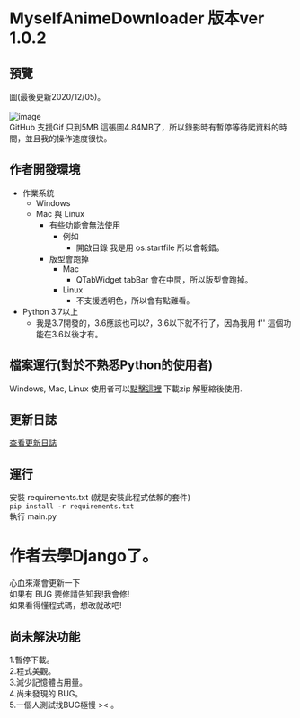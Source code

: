 # MyselfAnimeDownloader 版本ver 1.0.2
## 預覽
圖(最後更新2020/12/05)。<br><br>
![image](https://i.imgur.com/WYDIX0m.gif)<br>
GitHub 支援Gif 只到5MB 這張圖4.84MB了，所以錄影時有暫停等待爬資料的時間，並且我的操作速度很快。

## 作者開發環境
- 作業系統
	- Windows
	- Mac 與 Linux
		- 有些功能會無法使用
			- 例如
				- 開啟目錄 我是用 os.startfile 所以會報錯。
		- 版型會跑掉
			- Mac
				- QTabWidget tabBar 會在中間，所以版型會跑掉。
			- Linux
				-  不支援透明色，所以會有點難看。
- Python 3.7以上
	- 我是3.7開發的，3.6應該也可以?，3.6以下就不行了，因為我用 f'' 這個功能在3.6以後才有。

## 檔案運行(對於不熟悉Python的使用者)
Windows, Mac, Linux 使用者可以[點擊這裡](https://github.com/hgalytoby/MyselfAnimeDownloader/releases/tag/ver1.0.2) 下載zip 解壓縮後使用.

## 更新日誌
[查看更新日誌](https://github.com/hgalytoby/MyselfAnimeDownloader/blob/master/UpdateLog.md)	
	
## 運行
安裝 requirements.txt (就是安裝此程式依賴的套件)<br>
`
pip install -r requirements.txt
`
<br>
執行 main.py <br>

# 作者去學Django了。<br>
心血來潮會更新一下<br>
如果有 BUG 要修請告知我!我會修!<br>
如果看得懂程式碼，想改就改吧!<br>

## 尚未解決功能
1.暫停下載。<br>
2.程式美觀。<br>
3.減少記憶體占用量。<br>
4.尚未發現的 BUG。<br>
5.一個人測試找BUG極慢 >< 。<br>
